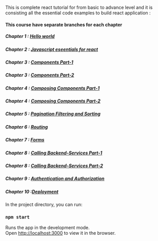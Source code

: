 This is complete react tutorial for from basic to advance level and it is consisting all the essential code examples to build react application :

#### This course have separate branches for each chapter


##### Chapter 1 : [Hello world](https://github.com/amit112/React-Training/tree/hello-world)	
##### Chapter 2 : [Javascript eseentials for react](https://github.com/amit112/React-Training/tree/Javascript-essentials-for-react-(ES6))
##### Chapter 3 : [Components Part-1](https://github.com/amit112/React-Training/tree/Components---Part-1)	
##### Chapter 3 : [Components Part-2](https://github.com/amit112/React-Training/tree/Components--Part-2)	
##### Chapter 4 : [Composing Components Part-1](https://github.com/amit112/React-Training/tree/Composing-Components-Part-1)	
##### Chapter 4 : [Composing Components Part-2](https://github.com/amit112/React-Training/tree/Composing-Components-Part-2)	
##### Chapter 5 : [Pagination Filtering and Sorting](https://github.com/amit112/React-Training/tree/Pagination-Filtering-and-Sorting)	
##### Chapter 6 :	[Routing](https://github.com/amit112/React-Training/tree/Routing)
##### Chapter 7 : [Forms](https://github.com/amit112/React-Training/tree/Forms)	
##### Chapter 8 : [Calling Backend-Services Part-1](https://github.com/amit112/React-Training/tree/Calling-Backend-Services----Part1)	
##### Chapter 8 : [Calling Backend-Services Part-2](https://github.com/amit112/React-Training/tree/Calling-Backend-Services-Part-2)	
##### Chapter 9 : [Authentication and Authorization](https://github.com/amit112/React-Training/tree/Authentication-and-Authorization)	
##### Chapter 10 :[Deployment](https://github.com/amit112/React-Training/tree/Deployment)	



In the project directory, you can run:	

### `npm start`	

Runs the app in the development mode.<br />	
Open [http://localhost:3000](http://localhost:3000) to view it in the browser.
